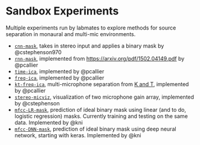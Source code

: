 # Sandbox Experiments

Multiple experiments run by labmates to explore methods for source separation in monaural and multi-mic environments. 

- [`cnn-mask`](cnn-mask), takes in stereo input and applies a binary mask by @cstephenson970
- [`rnn-mask`](https://github.com/Lab41/Magnolia/tree/master/sandbox/rnn-mask), implemented from https://arxiv.org/pdf/1502.04149.pdf by @pcallier
- [`time-ica`](https://github.com/Lab41/Magnolia/tree/master/sandbox/time-ica), implemented by @pcallier
- [`freq-ica`](https://github.com/Lab41/Magnolia/tree/master/sandbox/freq-ica), implemented by @pcallier
- [`kt-freq-ica`](https://github.com/Lab41/Magnolia/tree/master/sandbox/kt-freq-ica), multi-microphone separation from [K and T](http://citeseerx.ist.psu.edu/viewdoc/download?doi=10.1.1.457.7646&rep=rep1&type=pdf), implemented by @pcallier
- [`stereo-micviz`](https://github.com/Lab41/Magnolia/tree/master/sandbox/stereo-micviz), visualization of two microphone gain array, implemented by @cstephenson
- [`mfcc-LR-mask`](mfcc-LR-mask), prediction of ideal binary mask using linear (and to do, logistic regression) masks. Currently training and testing on the same data. Implemented by @kni
- [`mfcc-DNN-mask`](mfcc-DNN-mask), prediction of ideal binary mask using deep neural network, starting with keras. Implemented by @kni

